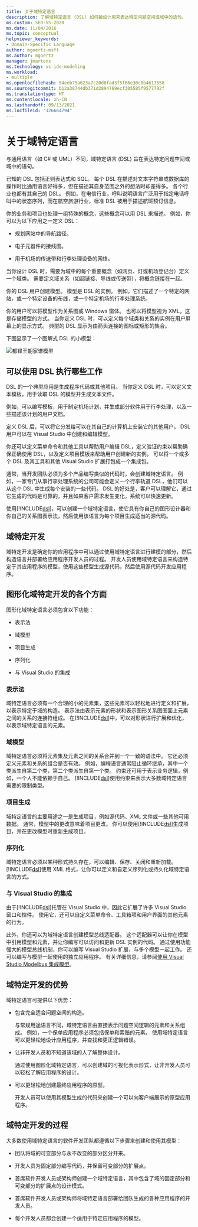 ```yaml
---
title: 关于域特定语言
description: 了解域特定语言 (DSL) 如何被设计用来表达特定问题空间或域中的语句。
ms.custom: SEO-VS-2020
ms.date: 11/04/2016
ms.topic: conceptual
helpviewer_keywords:
- Domain-Specific Language
author: mgoertz-msft
ms.author: mgoertz
manager: jmartens
ms.technology: vs-ide-modeling
ms.workload:
- multiple
ms.openlocfilehash: 54eeb75a623a7c20d0fad3f5f66e30c0b4617558
ms.sourcegitcommit: b12a38744db371d2894769ecf305585f9577792f
ms.translationtype: HT
ms.contentlocale: zh-CN
ms.lasthandoff: 09/13/2021
ms.locfileid: "126664794"
---
```

# <a name="about-domain-specific-languages"></a>关于域特定语言

与通用语言（如 C# 或 UML）不同，域特定语言 (DSL) 旨在表达特定问题空间或域中的语句。

已知的 DSL 包括正则表达式和 SQL。 每个 DSL 在描述对文本字符串或数据库的操作时比通用语言好得多，但在描述其自身范围之外的想法时却差得多。 各个行业也都有其自己的 DSL。 例如，在电信行业，呼叫说明语言广泛用于指定电话呼叫中的状态序列，而在航空旅游行业，标准 DSL 被用于描述航班预订信息。

你的业务和项目也处理一组特殊的概念，这些概念可以用 DSL 来描述。 例如，你可以为以下应用之一定义 DSL：

- 规划网站中的导航路径。

- 电子元器件的接线图。

- 用于机场的传送带和行李处理设备的网络。

当你设计 DSL 时，需要为域中的每个重要概念（如网页、灯或机场登记台）定义一个域类。 需要定义域关系（如超链接、导线或传送带），将概念链接在一起。

你的 DSL 用户创建模型。 模型是 DSL 的实例。 例如，它们描述了一个特定的网站，或一个特定设备的布线，或一个特定机场的行李处理系统。

你的用户可以将模型作为关系图或 Windows 窗体。 也可以将模型视为 XML，这是存储模型的方式。 当你定义 DSL 时，可以定义每个域类和关系的实例在用户屏幕上的显示方式。 典型的 DSL 显示为由箭头连接的图标或矩形的集合。

下图显示了一个图解式 DSL 的小模型：

![都铎王朝家谱模型](../modeling/media/tudor_familytreemodel.png)

## <a name="what-you-can-do-with-dsls"></a>可以使用 DSL 执行哪些工作

DSL 的一个典型应用是生成程序代码或其他项目。 当你定义 DSL 时，可以定义文本模板，用于读取 DSL 的模型并生成文本文件。

例如，可以编写模板，用于制定机场计划，并生成部分软件用于行李处理，以及一些描述该计划的用户文档。

定义 DSL 后，可以将它分发给可以在其自己的计算机上安装它的其他用户。 DSL 用户可以在 Visual Studio 中创建和编辑模型。

你还可以定义菜单命令和其他工具以帮助用户编辑 DSL，定义验证约束以帮助确保正确使用 DSL，以及定义项目模板来帮助用户创建新的实例。 可以将一个或多个 DSL 及其工具和其他 Visual Studio 扩展打包成一个集成包。

通常，当开发团队必须为多个产品编写类似的代码时，会创建域特定语言。 例如，一家专门从事行李处理系统的公司可能会定义一个行李轨道 DSL，他们可以从这个 DSL 中生成每个安装的一些代码。 DSL 的好处是，客户可以理解它，通过它生成的代码是可靠的，并且如果客户需求发生变化，系统可以快速更新。

使用[!INCLUDE[dsl](../modeling/includes/dsl_md.md)]，可以创建一个域特定语言，使它具有你自己的图形设计器和你自己的关系图表示法，然后使用该语言为每个项目生成适当的源代码。

## <a name="domain-specific-development"></a>域特定开发

域特定开发是确定你的应用程序中可以通过使用域特定语言进行建模的部分，然后构造语言并部署给应用程序开发人员的过程。 开发人员使用域特定语言来构造特定于其应用程序的模型，使用这些模型生成源代码，然后使用源代码开发应用程序。

## <a name="aspects-of-graphical-domain-specific-development"></a>图形化域特定开发的各个方面

图形化域特定语言必须包含以下功能：

- 表示法

- 域模型

- 项目生成

- 序列化

- 与 Visual Studio 的集成

### <a name="notation"></a>表示法

域特定语言必须有一个合理的小的元素集，这些元素可以轻松地进行定义和扩展，以表示特定于域的构造。 表示法由表示元素的形状和表示图形关系图图面上元素之间的关系的连接符组成。 在[!INCLUDE[dsl](../modeling/includes/dsl_md.md)]中，可以对形状进行扩展和优化，以表示域特定语言的元素。

### <a name="domain-model"></a>域模型

域特定语言必须将元素集及元素之间的关系合并到一个一致的语法中。 它还必须定义元素和关系的组合是否有效。 例如，编程语言通常阻止循环继承，其中一个类派生自第二个类，第二个类派生自第一个类。 约束还可用于表示业务逻辑，例如，一个人不能依赖于自己。 [!INCLUDE[dsl](../modeling/includes/dsl_md.md)]使用约束来表示大多数域特定语言需要的限制类型。

### <a name="artifact-generation"></a>项目生成

域特定语言的主要用途之一是生成项目，例如源代码、XML 文件或一些其他可用数据。 通常，模型中的更改意味着项目更改。 你可以使用[!INCLUDE[dsl](../modeling/includes/dsl_md.md)]生成项目，并在更改模型时重新生成项目。

### <a name="serialization"></a>序列化

域特定语言必须以某种形式持久存在，可以编辑、保存、关闭和重新加载。 [!INCLUDE[dsl](../modeling/includes/dsl_md.md)]使用 XML 格式，让你可以定义和自定义序列化或持久化域特定语言的方式。

### <a name="integration-with-visual-studio"></a>与 Visual Studio 的集成

由于[!INCLUDE[dsl](../modeling/includes/dsl_md.md)]托管在 Visual Studio 中，因此它扩展了许多 Visual Studio 窗口和控件。 使用它，还可以自定义菜单命令、工具箱项和用户界面的其他元素的行为。

此外，你还可以为域特定语言创建模型总线适配器。 这个适配器可以让你在模型中引用模型和元素，并让你编写可以访问和更新 DSL 实例的代码。 通过使用功能强大的模型总线机制，你可以编写 Visual Studio 扩展，与多个模型一起工作。 还可以编写与模型一起使用的独立应用程序。 有关详细信息，请参阅[使用 Visual Studio Modelbus 集成模型](../modeling/integrating-models-by-using-visual-studio-modelbus.md)。

## <a name="benefits-of-domain-specific-development"></a>域特定开发的优势

域特定语言可提供以下优势：

- 包含完全适合问题空间的构造。

     与常规用途语言不同，域特定语言由直接表示问题空间逻辑的元素和关系组成。 例如，一个保单应用程序必须包括保单和索赔的元素。 使用域特定语言可以更轻松地设计应用程序，并查找和更正逻辑错误。

- 让非开发人员和不知道该域的人了解整体设计。

     通过使用图形化域特定语言，可以创建域的可视化表示形式，让非开发人员可以轻松了解应用程序的设计。

- 可以更轻松地创建最终应用程序的原型。

     开发人员可以使用其模型生成的代码来创建一个可以向客户端展示的原型应用程序。

## <a name="the-process-of-domain-specific-development"></a>域特定开发的过程

大多数使用域特定语言的软件开发团队都遵循以下步骤来创建和使用其模型：

- 团队将域的可变部分与永不改变的部分区分开来。

- 开发人员为固定部分编写代码，并保留可变部分的扩展点。

- 首席软件开发人员或架构师创建一个域特定语言，其中包含了域的固定部分和可变部分的扩展点的设计模式。

- 首席软件开发人员或架构师将域特定语言部署给团队生成的各种应用程序的开发人员。

- 每个开发人员都会创建一个适用于特定应用程序的模型。
